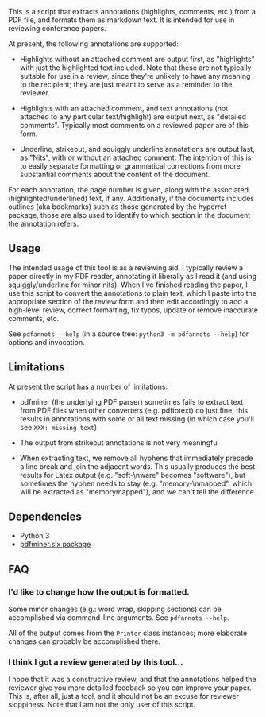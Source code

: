 This is a script that extracts annotations (highlights, comments, etc.) 
from a PDF file, and formats them as markdown text. It is intended for 
use in reviewing conference papers.

At present, the following annotations are supported:

 * Highlights without an attached comment are output first, as
   "highlights" with just the highlighted text included. Note that
   these are not typically suitable for use in a review, since they're
   unlikely to have any meaning to the recipient; they are just meant
   to serve as a reminder to the reviewer.

 * Highlights with an attached comment, and text annotations (not
   attached to any particular text/highlight) are output next, as
   "detailed comments". Typically most comments on a reviewed paper
   are of this form.

 * Underline, strikeout, and squiggly underline annotations are output
   last, as "Nits", with or without an attached comment. The intention
   of this is to easily separate formatting or grammatical corrections
   from more substantial comments about the content of the document.

For each annotation, the page number is given, along with the
associated (highlighted/underlined) text, if any. Additionally, if the
documents includes outlines (aka bookmarks) such as those generated by
the hyperref package, those are also used to identify to which section
in the document the annotation refers.


## Usage

The intended usage of this tool is as a reviewing aid. I typically
review a paper directly in my PDF reader, annotating it liberally as I
read it (and using squiggly/underline for minor nits). When I've
finished reading the paper, I use this script to convert the
annotations to plain text, which I paste into the appropriate section
of the review form and then edit accordingly to add a high-level
review, correct formatting, fix typos, update or remove inaccurate
comments, etc.

See `pdfannots --help` (in a source tree: `python3 -m pdfannots --help`) for
options and invocation.


## Limitations

At present the script has a number of limitations:

 * pdfminer (the underlying PDF parser) sometimes fails to extract text from PDF
   files when other converters (e.g. pdftotext) do just fine; this results in
   annotations with some or all text missing (in which case you'll see `XXX:
   missing text`)

 * The output from strikeout annotations is not very meaningful

 * When extracting text, we remove all hyphens that immediately precede a line
   break and join the adjacent words. This usually produces the best results
   for Latex output (e.g. "soft-\nware" becomes "software"), but sometimes
   the hyphen needs to stay (e.g. "memory-\nmapped", which will be
   extracted as "memorymapped"), and we can't tell the difference.


## Dependencies

 * Python 3
 * [pdfminer.six package](https://github.com/pdfminer/pdfminer.six)


## FAQ

### I'd like to change how the output is formatted.

Some minor changes (e.g.: word wrap, skipping sections) can be accomplished
via command-line arguments. See `pdfannots --help`.

All of the output comes from the `Printer` class instances; more elaborate
changes can probably be accomplished there.

### I think I got a review generated by this tool...

I hope that it was a constructive review, and that the annotations
helped the reviewer give you more detailed feedback so you can improve
your paper. This is, after all, just a tool, and it should not be an
excuse for reviewer sloppiness. Note that I am not the only user of
this script.
